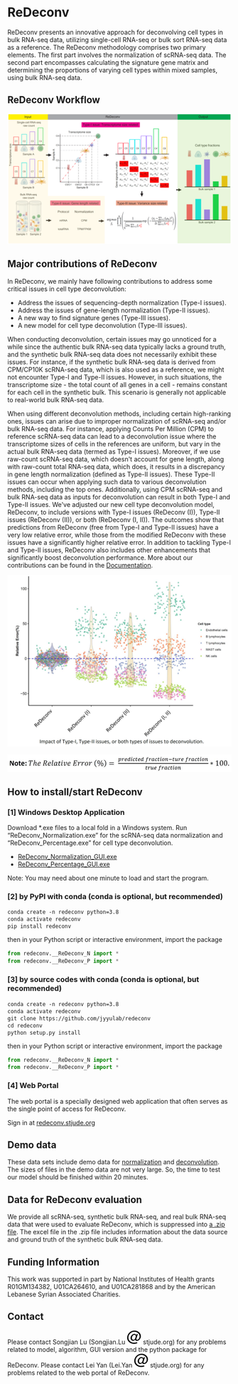 # ReDeconv

ReDeconv presents an innovative approach for deconvolving cell types in bulk RNA-seq data, utilizing single-cell RNA-seq or bulk sort RNA-seq data as a reference. The ReDeconv methodology comprises two primary elements. The first part involves the normalization of scRNA-seq data. The second part encompasses calculating the signature gene matrix and determining the proportions of varying cell types within mixed samples, using bulk RNA-seq data.

## ReDeconv Workflow

![](https://github.com/jyyulab/redeconv/blob/31b7f0efcc7345f2c3f2b0a6f543249d3812c9df/assets/image020.png)

## Major contributions of ReDeconv

In ReDeconv, we mainly have following contributions to address some critical issues in cell type deconvolution:

* Address the issues of sequencing-depth normalization (Type-I issues).
* Address the issues of gene-length normalization (Type-II issues).
* A new way to find signature genes (Type-III issues).
* A new model for cell type deconvolution (Type-III issues).

When conducting deconvolution, certain issues may go unnoticed for a while since the authentic bulk RNA-seq data typically lacks a ground truth, and the synthetic bulk RNA-seq data does not necessarily exhibit these issues. For instance, if the synthetic bulk RNA-seq data is derived from CPM/CP10K scRNA-seq data, which is also used as a reference, we might not encounter Type-I and Type-II issues. However, in such situations, the transcriptome size - the total count of all genes in a cell - remains constant for each cell in the synthetic bulk. This scenario is generally not applicable to real-world bulk RNA-seq data.

When using different deconvolution methods, including certain high-ranking ones, issues can arise due to improper normalization of scRNA-seq and/or bulk RNA-seq data. For instance, applying Counts Per Million (CPM) to reference scRNA-seq data can lead to a deconvolution issue where the transcriptome sizes of cells in the references are uniform, but vary in the actual bulk RNA-seq data (termed as Type-I issues). Moreover, if we use raw-count scRNA-seq data, which doesn't account for gene length, along with raw-count total RNA-seq data, which does, it results in a discrepancy in gene length normalization (defined as Type-II issues). These Type-II issues can occur when applying such data to various deconvolution methods, including the top ones. Additionally, using CPM scRNA-seq and bulk RNA-seq data as inputs for deconvolution can result in both Type-I and Type-II issues. We've adjusted our new cell type deconvolution model, ReDeconv, to include versions with Type-I issues (ReDeconv (I)), Type-II issues (ReDeconv (II)), or both (ReDeconv (I, II)). The outcomes show that predictions from ReDeconv (free from Type-I and Type-II issues) have a very low relative error, while those from the modified ReDeconv with these issues have a significantly higher relative error. In addition to tackling Type-I and Type-II issues, ReDeconv also includes other enhancements that significantly boost deconvolution performance. More about our contributions can be found in the [Documentation](https://redeconv.stjude.org/#/document).

![](https://github.com/jyyulab/redeconv/blob/4e141cfb1648e10349ba8ce7122536e86245daab/assets/image002.png)

![](https://github.com/jyyulab/redeconv/blob/4e141cfb1648e10349ba8ce7122536e86245daab/assets/image004.jpg)

## How to install/start ReDeconv

### [1] Windows Desktop Application

Download *.exe files to a local fold in a Windows system. Run “ReDeconv_Normalization.exe” for the scRNA-seq data normalization and “ReDeconv_Percentage.exe” for cell type deconvolution.

* [ReDeconv_Normalization_GUI.exe](https://redeconv.stjude.org/dl/exe/ReDeconv_Normalization_GUI.exe)
* [ReDeconv_Percentage_GUI.exe](https://redeconv.stjude.org/dl/exe/ReDeconv_Percentage_GUI.exe)

Note: You may need about one minute to load and start the program.

### [2] by PyPI with conda (conda is optional, but recommended)

```shell
conda create -n redeconv python=3.8
conda activate redeconv
pip install redeconv
```

then in your Python script or interactive environment, import the package

```python
from redeconv.__ReDeconv_N import *
from redeconv.__ReDeconv_P import *
```

### [3] by source codes with conda (conda is optional, but recommended)

```shell
conda create -n redeconv python=3.8
conda activate redeconv
git clone https://github.com/jyyulab/redeconv
cd redeconv
python setup.py install
```

then in your Python script or interactive environment, import the package

```python
from redeconv.__ReDeconv_N import *
from redeconv.__ReDeconv_P import *
```

### [4] Web Portal

The web portal is a specially designed web application that often serves as the single point of access for ReDeconv.

Sign in at [redeconv.stjude.org](https://redeconv.stjude.org/#signin)

## Demo data

These data sets include demo data for [normalization](https://redeconv.stjude.org/dl/data/demo_normalization.zip) and [deconvolution](https://redeconv.stjude.org/dl/data/demo_deconvolution.zip). The sizes of files in the demo data are not very large. So, the time to test our model should be finished within 20 minutes.

## Data for ReDeconv evaluation

We provide all scRNA-seq, synthetic bulk RNA-seq, and real bulk RNA-seq data that were used to evaluate ReDeconv, which is suppressed into [a .zip file](https://redeconv.stjude.org/dl/data/alldata_evaluation.zip). The excel file in the .zip file includes information about the data source and ground truth of the synthetic bulk RNA-seq data.

## Funding Information

This work was supported in part by National Institutes of Health grants R01GM134382, U01CA264610, and U01CA281868 and by the American Lebanese Syrian Associated Charities.

## Contact

Please contact Songjian Lu (Songjian.Lu ![](https://github.com/jyyulab/redeconv/blob/9ece6a6c3455ed6c06d3e86e18aa68b64520337b/assets/at.svg) stjude.org) for any problems related to model, algorithm, GUI version and the python package for ReDeconv. Please contact Lei Yan (Lei.Yan ![](https://github.com/jyyulab/redeconv/blob/9ece6a6c3455ed6c06d3e86e18aa68b64520337b/assets/at.svg) stjude.org) for any problems related to the web portal of ReDeconv.
